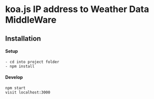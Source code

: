 # koa.js IP address to Weather Data MiddleWare

## Installation

#### Setup
    - cd into project folder
    - npm install

#### Develop

    npm start
    visit localhost:3000
